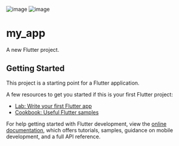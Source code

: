 ![image](https://user-images.githubusercontent.com/101790331/220346611-b4060ed9-9502-4390-ae1b-38b85d0f2e3a.png)
![image](https://user-images.githubusercontent.com/101790331/220346731-d0da1ba8-8e84-483c-9dba-5f07f9ec383d.png)

# my_app

A new Flutter project.

## Getting Started

This project is a starting point for a Flutter application.

A few resources to get you started if this is your first Flutter project:

- [Lab: Write your first Flutter app](https://docs.flutter.dev/get-started/codelab)
- [Cookbook: Useful Flutter samples](https://docs.flutter.dev/cookbook)

For help getting started with Flutter development, view the
[online documentation](https://docs.flutter.dev/), which offers tutorials,
samples, guidance on mobile development, and a full API reference.
